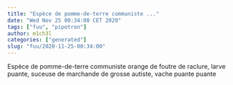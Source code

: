 ```yaml
---
title: "Espèce de pomme-de-terre communiste ..."
date: "Wed Nov 25 00:34:00 CET 2020"
tags: ["fuu", "pipotron"]
author: m1ch3l
categories: ["generated"]
slug: "fuu/2020-11-25-00:34:00"
---
```


Espèce de pomme-de-terre communiste orange de foutre de raclure, larve puante, suceuse de marchande de grosse autiste, vache puante puante
